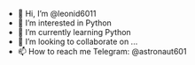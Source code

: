 - 👋 Hi, I’m @leonid6011
- 👀 I’m interested in Python
- 🌱 I’m currently learning Python
- 💞️ I’m looking to collaborate on ...
- 📫 How to reach me Telegram: @astronaut601
<!---
leonid6011/leonid6011 is a ✨ special ✨ repository because its `README.md` (this file) appears on your GitHub profile.
You can click the Preview link to take a look at your changes.
--->
